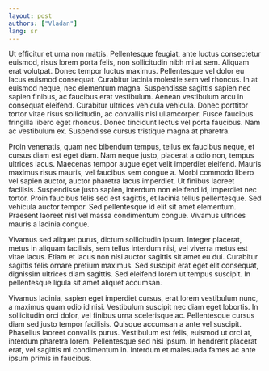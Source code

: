 ```yaml
---
layout: post
authors: ["Vladan"]
lang: sr
---
```


Ut efficitur et urna non mattis. Pellentesque feugiat, ante luctus consectetur euismod, risus lorem porta felis, non sollicitudin nibh mi at sem. Aliquam erat volutpat. Donec tempor luctus maximus. Pellentesque vel dolor eu lacus euismod consequat. Curabitur lacinia molestie sem vel rhoncus. In at euismod neque, nec elementum magna. Suspendisse sagittis sapien nec sapien finibus, ac faucibus erat vestibulum. Aenean vestibulum arcu in consequat eleifend. Curabitur ultrices vehicula vehicula. Donec porttitor tortor vitae risus sollicitudin, ac convallis nisl ullamcorper. Fusce faucibus fringilla libero eget rhoncus. Donec tincidunt lectus vel porta faucibus. Nam ac vestibulum ex. Suspendisse cursus tristique magna at pharetra.

Proin venenatis, quam nec bibendum tempus, tellus ex faucibus neque, et cursus diam est eget diam. Nam neque justo, placerat a odio non, tempus ultrices lacus. Maecenas tempor augue eget velit imperdiet eleifend. Mauris maximus risus mauris, vel faucibus sem congue a. Morbi commodo libero vel sapien auctor, auctor pharetra lacus imperdiet. Ut finibus laoreet facilisis. Suspendisse justo sapien, interdum non eleifend id, imperdiet nec tortor. Proin faucibus felis sed est sagittis, et lacinia tellus pellentesque. Sed vehicula auctor tempor. Sed pellentesque id elit sit amet elementum. Praesent laoreet nisl vel massa condimentum congue. Vivamus ultrices mauris a lacinia congue.

Vivamus sed aliquet purus, dictum sollicitudin ipsum. Integer placerat, metus in aliquam facilisis, sem tellus interdum nisi, vel viverra metus est vitae lacus. Etiam et lacus non nisi auctor sagittis sit amet eu dui. Curabitur sagittis felis ornare pretium maximus. Sed suscipit erat eget elit consequat, dignissim ultrices diam sagittis. Sed eleifend lorem ut tempus suscipit. In pellentesque ligula sit amet aliquet accumsan.

Vivamus lacinia, sapien eget imperdiet cursus, erat lorem vestibulum nunc, a maximus quam odio id nisi. Vestibulum suscipit nec diam eget lobortis. In sollicitudin orci dolor, vel finibus urna scelerisque ac. Pellentesque cursus diam sed justo tempor facilisis. Quisque accumsan a ante vel suscipit. Phasellus laoreet convallis purus. Vestibulum est felis, euismod ut orci at, interdum pharetra lorem. Pellentesque sed nisi ipsum. In hendrerit placerat erat, vel sagittis mi condimentum in. Interdum et malesuada fames ac ante ipsum primis in faucibus.
